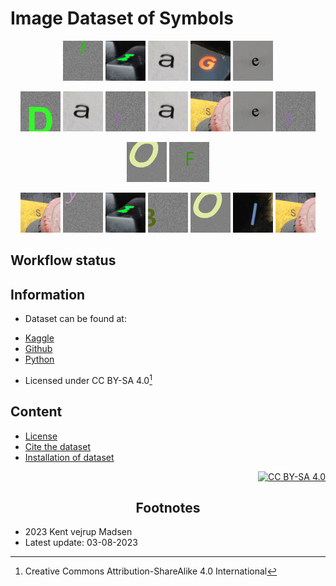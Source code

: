 # Image Dataset of Symbols
<cover>
<div align="center">

![I][logo_i]
![M][logo_m]
![A][logo_a]
![G][logo_g]
![E][logo_e]

</div>

<div align="center">

![D][logo_d]
![A][logo_a]
![T][logo_t]
![A][logo_a]
![S][logo_s]
![E][logo_e]
![T][logo_t]

</div>

<div align="center">

![O][logo_o]
![F][logo_f]

</div>

<div align="center">

![S][logo_s]
![Y][logo_y]
![M][logo_m]
![B][logo_b]
![O][logo_o]
![L][logo_l]
![S][logo_s]

</div>
</cover>

## Workflow status

## Information
* Dataset can be found at: 

- [Kaggle][kaggle_url_repository] 
- [Github][github_url_repository]
- [Python][python_url_repository]

* Licensed under CC BY-SA 4.0[^1]

## Content
* [License](License.md)
* [Cite the dataset](Cite.md)
* [Installation of dataset](Installation.md)

<div align="right">

[![CC BY-SA 4.0][cc-by-sa-image]][cc-by-sa]

</div>

<h2 align="center">
    Footnotes
</h2>

* 2023 Kent vejrup Madsen
* Latest update: 03-08-2023


<!-- Footnotes -->
[^1]: Creative Commons Attribution-ShareAlike 4.0 International


<!-- CC-BY-SA -->
[cc-by-sa]: http://creativecommons.org/licenses/by-sa/4.0/
[cc-by-sa-image]: https://licensebuttons.net/l/by-sa/4.0/88x31.png
[cc-by-sa-shield]: https://img.shields.io/badge/License-CC%20BY--SA%204.0-lightgrey.svg


<!-- Links -->
[kaggle_url_repository]: https://www.kaggle.com/datasets/kentvejrupmadsen/letter-images-dataset

[github_url_repository]: https://github.com/designermadsen-public-dataset/ids/releases

[python_url_repository]: https://pypi.org/project/set-ids/


<!-- Images -->
[logo_a]: /resources/animations/A.gif
[logo_b]: /resources/animations/B.gif
[logo_d]: /resources/animations/D.gif
[logo_e]: /resources/animations/E.gif
[logo_f]: /resources/animations/F.gif
[logo_g]: /resources/animations/G.gif
[logo_l]: /resources/animations/L.gif
[logo_o]: /resources/animations/O.gif
[logo_m]: /resources/animations/M.gif
[logo_s]: /resources/animations/S.gif
[logo_y]: /resources/animations/Y.gif
[logo_i]: /resources/animations/I.gif
[logo_t]: /resources/animations/T.gif

